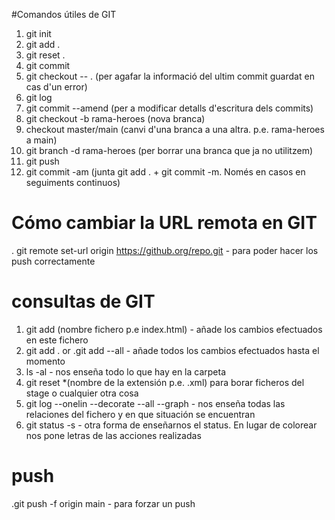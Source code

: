 #Comandos útiles de GIT

1. git init
2. git add .
3. git reset .
4. git commit
5. git checkout -- . (per agafar la informació del ultim commit guardat en cas d'un error)
6. git log
7. git commit --amend (per a modificar detalls d'escritura dels commits)
8. git checkout -b rama-heroes (nova branca)
9. checkout master/main (canvi d'una branca a una altra. p.e. rama-heroes a main)
10. git branch -d rama-heroes (per borrar una branca que ja no utilitzem)
11. git push
12. git commit -am (junta git add . + git commit -m. Només en casos en seguiments continuos)

# Cómo cambiar la URL remota en GIT 

. git remote set-url origin https://github.org/repo.git - para poder hacer los push correctamente

# consultas de GIT

1. git add (nombre fichero p.e index.html) - añade los cambios efectuados en este fichero
2. git add . or .git add --all - añade todos los cambios efectuados hasta el momento
3. ls -al - nos enseña todo lo que hay en la carpeta
4. git reset *(nombre de la extensión p.e. .xml) para borar ficheros del stage o cualquier  otra cosa
5. git log --onelin --decorate --all --graph - nos enseña todas las relaciones del fichero y en que situación se encuentran
6. git status -s - otra forma de enseñarnos el status. En lugar de colorear nos pone letras de las acciones realizadas

# push
.git push -f origin main - para forzar un push




